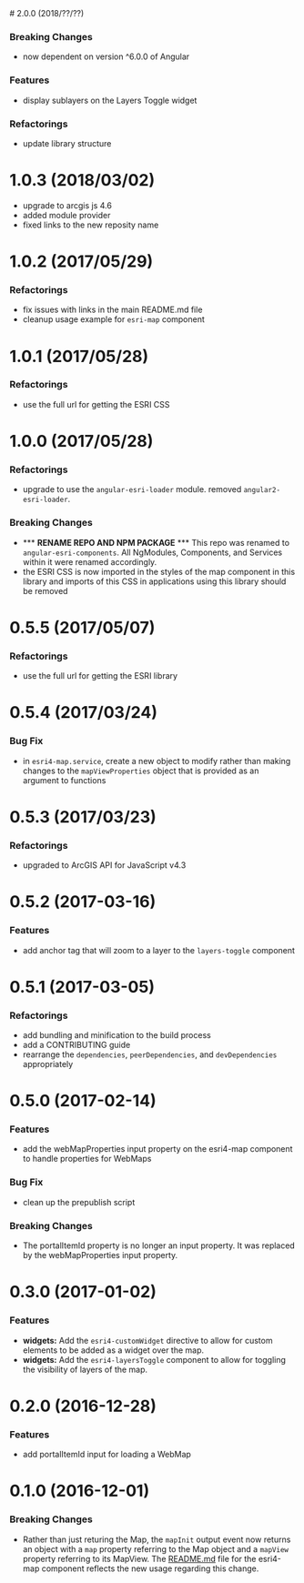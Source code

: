 <a name="2.0.0">
# 2.0.0 (2018/??/??)

### Breaking Changes

 * now dependent on version ^6.0.0 of Angular

### Features

 * display sublayers on the Layers Toggle widget

### Refactorings

 * update library structure

<a name="1.0.2"></a>
# 1.0.3 (2018/03/02)
 * upgrade to arcgis js 4.6
 * added module provider
 * fixed links to the new reposity name

# 1.0.2 (2017/05/29)

### Refactorings

* fix issues with links in the main README.md file
* cleanup usage example for `esri-map` component

<a name="1.0.1"></a>
# 1.0.1 (2017/05/28)

### Refactorings

* use the full url for getting the ESRI CSS

<a name="1.0.0"></a>
# 1.0.0 (2017/05/28)

### Refactorings

* upgrade to use the `angular-esri-loader` module.  removed `angular2-esri-loader`.

### Breaking Changes

* *** **RENAME REPO AND NPM PACKAGE** *** This repo was renamed to `angular-esri-components`.  All NgModules, Components, and Services within it were renamed accordingly.
* the ESRI CSS is now imported in the styles of the map component in this library and imports of this CSS in applications using this library should be removed

<a name="0.5.5"></a>
# 0.5.5 (2017/05/07)

### Refactorings

* use the full url for getting the ESRI library

<a name="0.5.4"></a>
# 0.5.4 (2017/03/24)

### Bug Fix

* in `esri4-map.service`, create a new object to modify rather than making changes to the `mapViewProperties` object that is provided as an argument to functions

<a name="0.5.3"></a>
# 0.5.3 (2017/03/23)

### Refactorings

* upgraded to ArcGIS API for JavaScript v4.3

<a name="0.5.2"></a>
# 0.5.2 (2017-03-16)

### Features

* add anchor tag that will zoom to a layer to the `layers-toggle` component

<a name="0.5.1"></a>
# 0.5.1 (2017-03-05)

### Refactorings

* add bundling and minification to the build process
* add a CONTRIBUTING guide
* rearrange the `dependencies`, `peerDependencies`, and `devDependencies` appropriately

<a name="0.5.0"></a>
# 0.5.0 (2017-02-14)

### Features

* add the webMapProperties input property on the esri4-map component to handle properties for WebMaps

### Bug Fix

* clean up the prepublish script

### Breaking Changes

* The portalItemId property is no longer an input property. It was replaced by the webMapProperties input property.

<a name="0.3.0"></a>
# 0.3.0 (2017-01-02)

### Features
* **widgets:** Add the `esri4-customWidget` directive to allow for custom elements to be added as a widget over the map.
* **widgets:** Add the `esri4-layersToggle` component to allow for toggling the visibility of layers of the map.

<a name="0.2.0"></a>
# 0.2.0 (2016-12-28)

### Features
* add portalItemId input for loading a WebMap

<a name="0.1.0"></a>
# 0.1.0 (2016-12-01)

### Breaking Changes
* Rather than just returing the Map, the `mapInit` output event now returns an object with a `map` property referring to the Map object and a `mapView` property referring to its MapView.  The [README.md](https://github.com/kgs916/angular2-esri4-components/blob/master/src/lib/esri4-map/README.md) file for the esri4-map component reflects the new usage regarding this change.
